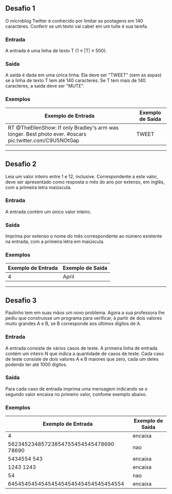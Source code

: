 ## Desafio 1
O microblog Twitter é conhecido por limitar as postagens em 140 caracteres. Conferir se um texto vai caber em um tuíte é sua tarefa.

### Entrada
A entrada é uma linha de texto T (1 ≤ |T| ≤ 500).

### Saída
A saída é dada em uma única linha. Ela deve ser "TWEET" (sem as aspas) se a linha de texto T tem até 140 caracteres. Se T tem mais de 140 caracteres, a saída deve ser "MUTE".

### Exemplos
|Exemplo de Entrada|Exemplo de Saída|
|-------|-----|
|RT @TheEllenShow: If only Bradley's arm was longer. Best photo ever. #oscars pic.twitter.com/C9U5NOtGap   |TWEET|

---

## Desafio 2
Leia um valor inteiro entre 1 e 12, inclusive. Correspondente a este valor, deve ser apresentado como resposta o mês do ano por extenso, em inglês, com a primeira letra maiúscula.

### Entrada
A entrada contém um único valor inteiro.

### Saída
Imprima por extenso o nome do mês correspondente ao número existente na entrada, com a primeira letra em maiúscula.

### Exemplos
|Exemplo de Entrada|Exemplo de Saída|
|-------|-----|
|4|April|

---

## Desafio 3
Paulinho tem em suas mãos um novo problema. Agora a sua professora lhe pediu que construísse um programa para verificar, à partir de dois valores muito grandes A e B, se B corresponde aos últimos dígitos de A.

### Entrada
A entrada consiste de vários casos de teste. A primeira linha de entrada contém um inteiro N que indica a quantidade de casos de teste. Cada caso de teste consiste de dois valores A e B maiores que zero, cada um deles podendo ter até 1000 dígitos.

### Saída
Para cada caso de entrada imprima uma mensagem indicando se o segundo valor encaixa no primeiro valor, confome exemplo abaixo.

### Exemplos
|Exemplo de Entrada|Exemplo de Saída|
|-------|-----|
|4|encaixa|
|56234523485723854755454545478690 78690|nao|
|5434554 543|encaixa|
|1243 1243|encaixa|
|54|nao|
|64545454545454545454545454545454554|encaixa|
